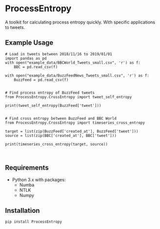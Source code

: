 # ProcessEntropy

A toolkit for calculating process entropy quickly. With specific applications to tweets.


## Example Usage

```
# Load in tweets between 2018/11/16 to 2019/01/01
import pandas as pd
with open("example_data/BBCWorld_Tweets_small.csv", 'r') as f:
    BBC = pd.read_csv(f)
    
with open("example_data/BuzzFeedNews_Tweets_small.csv", 'r') as f:
    BuzzFeed = pd.read_csv(f)


# Find process entropy of BuzzFeed tweets
from ProcessEntropy.CrossEntropy import tweet_self_entropy

print(tweet_self_entropy(BuzzFeed['tweet']))


# Find cross entropy between BuzzFeed and BBC World
from ProcessEntropy.CrossEntropy import timeseries_cross_entropy

target = list(zip(BuzzFeed['created_at'], BuzzFeed['tweet']))
source = list(zip(BBC['created_at'], BBC['tweet']))

print(timeseries_cross_entropy(target, source))



```

## Requirements

- Python 3.x with packages:
	- Numba
	- NTLK
	- Numpy


## Installation

```
pip install ProcessEntropy
```
